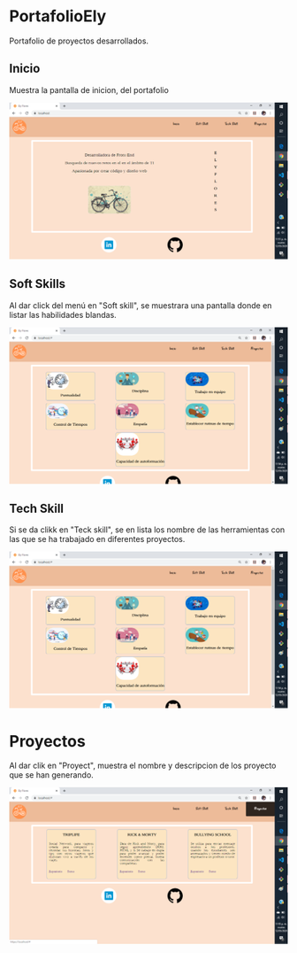 # PortafolioEly
Portafolio de proyectos desarrollados.

## Inicio

Muestra la pantalla de inicion, del portafolio 

<img src="prototipe/inicio.png">

## Soft Skills

Al dar click del menú en "Soft skill", se muestrara una pantalla donde en listar las habilidades blandas.

<img src="prototipe/soft.png">

## Tech Skill

Si se da clikk en "Teck skill", se en lista los nombre de las herramientas con las que se ha trabajado en diferentes proyectos.

<img src="prototipe/tech.png">

# Proyectos

Al dar clik en "Proyect", muestra el nombre y descripcion de los proyecto que se han generando.

<img src="prototipe/proyect.png">